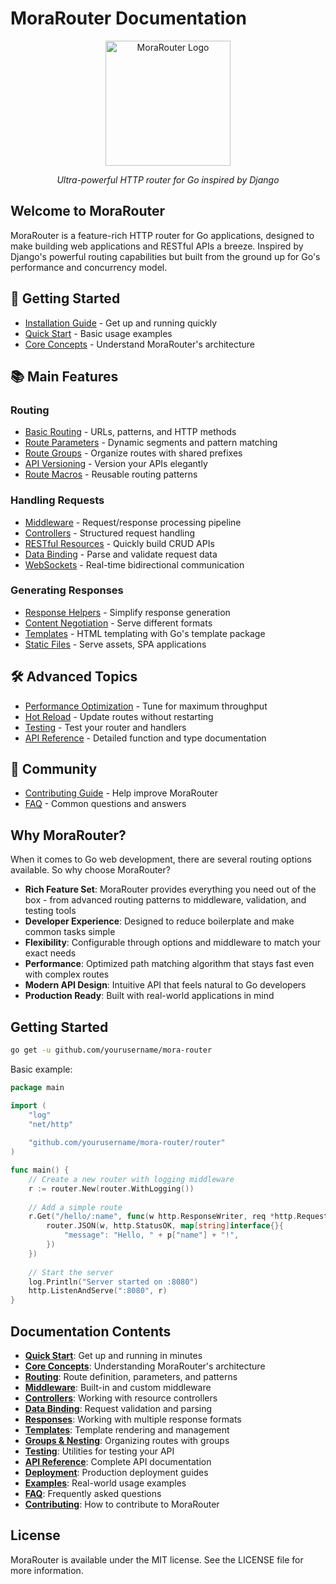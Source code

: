 # MoraRouter Documentation

<div style="text-align: center;">
  <img src="assets/mora-logo.png" alt="MoraRouter Logo" width="200" />
  <p><em>Ultra-powerful HTTP router for Go inspired by Django</em></p>
</div>

## Welcome to MoraRouter

MoraRouter is a feature-rich HTTP router for Go applications, designed to make building web applications and RESTful APIs a breeze. Inspired by Django's powerful routing capabilities but built from the ground up for Go's performance and concurrency model.

## 🚀 Getting Started

* [Installation Guide](installation.md) - Get up and running quickly
* [Quick Start](quickstart.md) - Basic usage examples
* [Core Concepts](core-concepts.md) - Understand MoraRouter's architecture

## 📚 Main Features

### Routing
* [Basic Routing](routing.md) - URLs, patterns, and HTTP methods
* [Route Parameters](routing.md#route-parameters) - Dynamic segments and pattern matching
* [Route Groups](groups.md) - Organize routes with shared prefixes
* [API Versioning](api-versioning.md) - Version your APIs elegantly
* [Route Macros](macros.md) - Reusable routing patterns

### Handling Requests
* [Middleware](middleware.md) - Request/response processing pipeline
* [Controllers](controllers.md) - Structured request handling
* [RESTful Resources](controllers.md#restful-resources) - Quickly build CRUD APIs
* [Data Binding](data-binding.md) - Parse and validate request data
* [WebSockets](websockets.md) - Real-time bidirectional communication

### Generating Responses
* [Response Helpers](responses.md) - Simplify response generation
* [Content Negotiation](responses.md#content-negotiation) - Serve different formats
* [Templates](templates.md) - HTML templating with Go's template package
* [Static Files](routing.md#static-files) - Serve assets, SPA applications

## 🛠️ Advanced Topics

* [Performance Optimization](performance.md) - Tune for maximum throughput
* [Hot Reload](hot-reload.md) - Update routes without restarting
* [Testing](testing.md) - Test your router and handlers
* [API Reference](api-reference.md) - Detailed function and type documentation

## 🤝 Community

* [Contributing Guide](contributing.md) - Help improve MoraRouter
* [FAQ](faq.md) - Common questions and answers

## Why MoraRouter?

When it comes to Go web development, there are several routing options available. So why choose MoraRouter?

- **Rich Feature Set**: MoraRouter provides everything you need out of the box - from advanced routing patterns to middleware, validation, and testing tools
- **Developer Experience**: Designed to reduce boilerplate and make common tasks simple
- **Flexibility**: Configurable through options and middleware to match your exact needs
- **Performance**: Optimized path matching algorithm that stays fast even with complex routes
- **Modern API Design**: Intuitive API that feels natural to Go developers
- **Production Ready**: Built with real-world applications in mind

## Getting Started

```bash
go get -u github.com/yourusername/mora-router
```

Basic example:

```go
package main

import (
    "log"
    "net/http"
    
    "github.com/yourusername/mora-router/router"
)

func main() {
    // Create a new router with logging middleware
    r := router.New(router.WithLogging())
    
    // Add a simple route
    r.Get("/hello/:name", func(w http.ResponseWriter, req *http.Request, p router.Params) {
        router.JSON(w, http.StatusOK, map[string]interface{}{
            "message": "Hello, " + p["name"] + "!",
        })
    })
    
    // Start the server
    log.Println("Server started on :8080")
    http.ListenAndServe(":8080", r)
}
```

## Documentation Contents

- **[Quick Start](quickstart.md)**: Get up and running in minutes
- **[Core Concepts](core-concepts.md)**: Understanding MoraRouter's architecture
- **[Routing](routing.md)**: Route definition, parameters, and patterns
- **[Middleware](middleware.md)**: Built-in and custom middleware
- **[Controllers](controllers.md)**: Working with resource controllers
- **[Data Binding](data-binding.md)**: Request validation and parsing
- **[Responses](responses.md)**: Working with multiple response formats
- **[Templates](templates.md)**: Template rendering and management
- **[Groups & Nesting](groups.md)**: Organizing routes with groups
- **[Testing](testing.md)**: Utilities for testing your API
- **[API Reference](api-reference.md)**: Complete API documentation
- **[Deployment](deployment.md)**: Production deployment guides
- **[Examples](examples.md)**: Real-world usage examples
- **[FAQ](faq.md)**: Frequently asked questions
- **[Contributing](contributing.md)**: How to contribute to MoraRouter

## License

MoraRouter is available under the MIT license. See the LICENSE file for more information.
